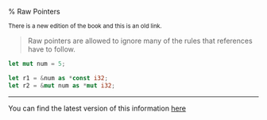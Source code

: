 % Raw Pointers

<small>There is a new edition of the book and this is an old link.</small>

> Raw pointers are allowed to ignore many of the rules that references have to follow.

```rust
let mut num = 5;

let r1 = &num as *const i32;
let r2 = &mut num as *mut i32;
```

---

You can find the latest version of this information [here](ch19-01-unsafe-rust.html#dereferencing-a-raw-pointer)
